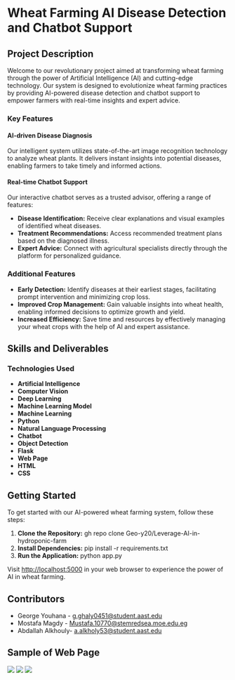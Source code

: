 # Wheat Farming AI Disease Detection and Chatbot Support

## Project Description

Welcome to our revolutionary project aimed at transforming wheat farming through the power of Artificial Intelligence (AI) and cutting-edge technology. Our system is designed to evolutionize wheat farming practices by providing AI-powered disease detection and chatbot support to empower farmers with real-time insights and expert advice.

### Key Features

#### AI-driven Disease Diagnosis
Our intelligent system utilizes state-of-the-art image recognition technology to analyze wheat plants. It delivers instant insights into potential diseases, enabling farmers to take timely and informed actions.

#### Real-time Chatbot Support
Our interactive chatbot serves as a trusted advisor, offering a range of features:

- **Disease Identification:** Receive clear explanations and visual examples of identified wheat diseases.
- **Treatment Recommendations:** Access recommended treatment plans based on the diagnosed illness.
- **Expert Advice:** Connect with agricultural specialists directly through the platform for personalized guidance.

### Additional Features

- **Early Detection:** Identify diseases at their earliest stages, facilitating prompt intervention and minimizing crop loss.
- **Improved Crop Management:** Gain valuable insights into wheat health, enabling informed decisions to optimize growth and yield.
- **Increased Efficiency:** Save time and resources by effectively managing your wheat crops with the help of AI and expert assistance.

## Skills and Deliverables

### Technologies Used

- **Artificial Intelligence**
- **Computer Vision**
- **Deep Learning**
- **Machine Learning Model**
- **Machine Learning**
- **Python**
- **Natural Language Processing**
- **Chatbot**
- **Object Detection**
- **Flask**
- **Web Page**
- **HTML**
- **CSS**

## Getting Started

To get started with our AI-powered wheat farming system, follow these steps:

1. **Clone the Repository:**
gh repo clone Geo-y20/Leverage-AI-in-hydroponic-farm
2. **Install Dependencies:**
  pip install -r requirements.txt
3. **Run the Application:**
   python app.py


Visit [http://localhost:5000](http://localhost:5000) in your web browser to experience the power of AI in wheat farming.

## Contributors

- George Youhana - g.ghaly0451@student.aast.edu
- Mostafa Magdy - Mustafa.10770@stemredsea.moe.edu.eg
- Abdallah Alkhouly- a.alkholy53@student.aast.edu

## Sample of Web Page 
<img src= 'https://github.com/Geo-y20/Leverage-AI-in-hydroponic-farm/blob/9c85f7a5d661c2bbefddd61127da0482c2659c17/Sample%20Web%20Paage/sample1.JPG'>
<img src= 'https://github.com/Geo-y20/Leverage-AI-in-hydroponic-farm/blob/9c85f7a5d661c2bbefddd61127da0482c2659c17/Sample%20Web%20Paage/sample2.JPG'>
<img src= 'https://github.com/Geo-y20/Leverage-AI-in-hydroponic-farm/blob/9c85f7a5d661c2bbefddd61127da0482c2659c17/Sample%20Web%20Paage/sample3.JPG'>

